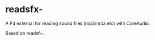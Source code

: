 readsfx-
========

A Pd external for reading sound files (mp3/m4a etc) with CoreAudio.

Based on readsf~.
